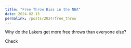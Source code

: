 ```yaml
---
title: "Free Throw Bias in the NBA"
date: 2024-02-13
permalink: /posts/2024/free_throw
---
```


Why do the Lakers get more free throws than everyone else?

Check